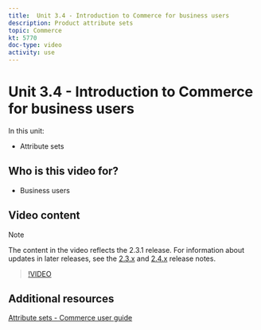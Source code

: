 ```yaml
---
title:  Unit 3.4 - Introduction to Commerce for business users
description: Product attribute sets
topic: Commerce
kt: 5770
doc-type: video
activity: use
---
```


# Unit 3.4 - Introduction to Commerce for business users

In this unit:

- Attribute sets

## Who is this video for?

- Business users

## Video content

>[!NOTE]
>
>The content in the video reflects the 2.3.1 release. For information about updates in later releases, see the [ 2.3.x](https://devdocs.magento.com/guides/v2.3/release-notes/bk-release-notes.html) and [2.4.x](https://devdocs.magento.com/guides/v2.4/release-notes/bk-release-notes.html) release notes.

>[!VIDEO](https://video.tv.adobe.com/v/35955?quality=12&learn=on)

## Additional resources

[Attribute sets - Commerce user guide](https://docs.magento.com/user-guide/stores/attribute-sets.html)
